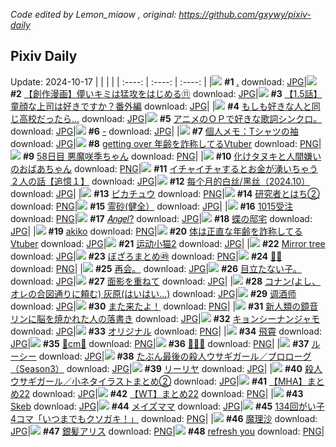 *Code edited by Lemon_miaow , original: https://github.com/gxywy/pixiv-daily*
## Pixiv Daily 
Update: 2024-10-17
|      |      |      |
| :----: | :----: | :----: |
|![](https://pximg.lemonmiaow.xyz/c/240x480/img-master/img/2024/10/15/00/00/35/123340378_p0_master1200.jpg) **#1** [.](https://www.pixiv.net/artworks/123340378) download: [JPG](https://pximg.lemonmiaow.xyz/img-original/img/2024/10/15/00/00/35/123340378_p0.jpg)|![](https://pximg.lemonmiaow.xyz/c/240x480/img-master/img/2024/10/15/00/03/27/123340700_p0_master1200.jpg) **#2** [【創作漫画】儚いキミは猛攻をはじめる⑪](https://www.pixiv.net/artworks/123340700) download: [JPG](https://pximg.lemonmiaow.xyz/img-original/img/2024/10/15/00/03/27/123340700_p0.jpg)|![](https://pximg.lemonmiaow.xyz/c/240x480/img-master/img/2024/10/15/00/02/42/123340647_p0_master1200.jpg) **#3** [【1.5話】童顔な上司は好きですか？番外編](https://www.pixiv.net/artworks/123340647) download: [JPG](https://pximg.lemonmiaow.xyz/img-original/img/2024/10/15/00/02/42/123340647_p0.jpg)|
|![](https://pximg.lemonmiaow.xyz/c/240x480/img-master/img/2024/10/16/17/00/52/123383625_p0_master1200.jpg) **#4** [もしも好きな人と同じ高校だったら…](https://www.pixiv.net/artworks/123383625) download: [JPG](https://pximg.lemonmiaow.xyz/img-original/img/2024/10/16/17/00/52/123383625_p0.jpg)|![](https://pximg.lemonmiaow.xyz/c/240x480/img-master/img/2024/10/15/21/50/33/123363803_p0_master1200.jpg) **#5** [アニメのＯＰで好きな歌詞シンクロ。](https://www.pixiv.net/artworks/123363803) download: [JPG](https://pximg.lemonmiaow.xyz/img-original/img/2024/10/15/21/50/33/123363803_p0.jpg)|![](https://pximg.lemonmiaow.xyz/c/240x480/img-master/img/2024/10/15/00/00/29/123340354_p0_master1200.jpg) **#6** [-](https://www.pixiv.net/artworks/123340354) download: [JPG](https://pximg.lemonmiaow.xyz/img-original/img/2024/10/15/00/00/29/123340354_p0.jpg)|
|![](https://pximg.lemonmiaow.xyz/c/240x480/img-master/img/2024/10/15/06/00/04/123346843_p0_master1200.jpg) **#7** [個人メモ：Tシャツの袖](https://www.pixiv.net/artworks/123346843) download: [JPG](https://pximg.lemonmiaow.xyz/img-original/img/2024/10/15/06/00/04/123346843_p0.jpg)|![](https://pximg.lemonmiaow.xyz/c/240x480/img-master/img/2024/10/15/21/07/39/123362526_p0_master1200.jpg) **#8** [getting over 年齢を詐称してるVtuber](https://www.pixiv.net/artworks/123362526) download: [PNG](https://pximg.lemonmiaow.xyz/img-original/img/2024/10/15/21/07/39/123362526_p0.png)|![](https://pximg.lemonmiaow.xyz/c/240x480/img-master/img/2024/10/15/21/03/30/123362383_p0_master1200.jpg) **#9** [58日目 悪魔咲季ちゃん](https://www.pixiv.net/artworks/123362383) download: [PNG](https://pximg.lemonmiaow.xyz/img-original/img/2024/10/15/21/03/30/123362383_p0.png)|
|![](https://pximg.lemonmiaow.xyz/c/240x480/img-master/img/2024/10/16/11/45/28/123368537_p0_master1200.jpg) **#10** [化けタヌキと人間嫌いのおばあちゃん](https://www.pixiv.net/artworks/123368537) download: [PNG](https://pximg.lemonmiaow.xyz/img-original/img/2024/10/16/11/45/28/123368537_p0.png)|![](https://pximg.lemonmiaow.xyz/c/240x480/img-master/img/2024/10/16/17/00/20/123383593_p0_master1200.jpg) **#11** [イチャイチャするとお金が湧いちゃう２人の話【追憶１】](https://www.pixiv.net/artworks/123383593) download: [JPG](https://pximg.lemonmiaow.xyz/img-original/img/2024/10/16/17/00/20/123383593_p0.jpg)|![](https://pximg.lemonmiaow.xyz/c/240x480/img-master/img/2024/10/15/13/42/49/123352933_p0_master1200.jpg) **#12** [每个月的白丝/黑丝（2024.10）](https://www.pixiv.net/artworks/123352933) download: [JPG](https://pximg.lemonmiaow.xyz/img-original/img/2024/10/15/13/42/49/123352933_p0.jpg)|
|![](https://pximg.lemonmiaow.xyz/c/240x480/img-master/img/2024/10/15/20/07/45/123360599_p0_master1200.jpg) **#13** [ピカチュウ](https://www.pixiv.net/artworks/123360599) download: [PNG](https://pximg.lemonmiaow.xyz/img-original/img/2024/10/15/20/07/45/123360599_p0.png)|![](https://pximg.lemonmiaow.xyz/c/240x480/img-master/img/2024/10/15/12/32/35/123351869_p0_master1200.jpg) **#14** [研究者とはち②](https://www.pixiv.net/artworks/123351869) download: [PNG](https://pximg.lemonmiaow.xyz/img-original/img/2024/10/15/12/32/35/123351869_p0.png)|![](https://pximg.lemonmiaow.xyz/c/240x480/img-master/img/2024/10/15/13/34/38/123352815_p0_master1200.jpg) **#15** [霊砂(健全）](https://www.pixiv.net/artworks/123352815) download: [JPG](https://pximg.lemonmiaow.xyz/img-original/img/2024/10/15/13/34/38/123352815_p0.jpg)|
|![](https://pximg.lemonmiaow.xyz/c/240x480/img-master/img/2024/10/15/00/38/39/123342014_p0_master1200.jpg) **#16** [1015受注](https://www.pixiv.net/artworks/123342014) download: [PNG](https://pximg.lemonmiaow.xyz/img-original/img/2024/10/15/00/38/39/123342014_p0.png)|![](https://pximg.lemonmiaow.xyz/c/240x480/img-master/img/2024/10/15/00/06/14/123340879_p0_master1200.jpg) **#17** [𝐴𝑛𝑔𝑒𝑙?](https://www.pixiv.net/artworks/123340879) download: [JPG](https://pximg.lemonmiaow.xyz/img-original/img/2024/10/15/00/06/14/123340879_p0.jpg)|![](https://pximg.lemonmiaow.xyz/c/240x480/img-master/img/2024/10/15/19/46/37/123359914_p0_master1200.jpg) **#18** [蝶の邸宅](https://www.pixiv.net/artworks/123359914) download: [JPG](https://pximg.lemonmiaow.xyz/img-original/img/2024/10/15/19/46/37/123359914_p0.jpg)|
|![](https://pximg.lemonmiaow.xyz/c/240x480/img-master/img/2024/10/15/21/42/55/123363540_p0_master1200.jpg) **#19** [akiko](https://www.pixiv.net/artworks/123363540) download: [PNG](https://pximg.lemonmiaow.xyz/img-original/img/2024/10/15/21/42/55/123363540_p0.png)|![](https://pximg.lemonmiaow.xyz/c/240x480/img-master/img/2024/10/16/20/04/07/123388130_p0_master1200.jpg) **#20** [体は正直な年齢を詐称してるVtuber](https://www.pixiv.net/artworks/123388130) download: [JPG](https://pximg.lemonmiaow.xyz/img-original/img/2024/10/16/20/04/07/123388130_p0.jpg)|![](https://pximg.lemonmiaow.xyz/c/240x480/img-master/img/2024/10/15/13/26/53/123352705_p0_master1200.jpg) **#21** [运动小猫2](https://www.pixiv.net/artworks/123352705) download: [JPG](https://pximg.lemonmiaow.xyz/img-original/img/2024/10/15/13/26/53/123352705_p0.jpg)|
|![](https://pximg.lemonmiaow.xyz/c/240x480/img-master/img/2024/10/15/00/00/05/123340258_p0_master1200.jpg) **#22** [Mirror tree](https://www.pixiv.net/artworks/123340258) download: [JPG](https://pximg.lemonmiaow.xyz/img-original/img/2024/10/15/00/00/05/123340258_p0.jpg)|![](https://pximg.lemonmiaow.xyz/c/240x480/img-master/img/2024/10/15/02/56/13/123344910_p0_master1200.jpg) **#23** [ぼざろまとめ㊾](https://www.pixiv.net/artworks/123344910) download: [PNG](https://pximg.lemonmiaow.xyz/img-original/img/2024/10/15/02/56/13/123344910_p0.png)|![](https://pximg.lemonmiaow.xyz/c/240x480/img-master/img/2024/10/16/00/01/07/123368385_p0_master1200.jpg) **#24** [🎁✨](https://www.pixiv.net/artworks/123368385) download: [PNG](https://pximg.lemonmiaow.xyz/img-original/img/2024/10/16/00/01/07/123368385_p0.png)|
|![](https://pximg.lemonmiaow.xyz/c/240x480/img-master/img/2024/10/16/22/42/05/123384447_p0_master1200.jpg) **#25** [再会。](https://www.pixiv.net/artworks/123384447) download: [JPG](https://pximg.lemonmiaow.xyz/img-original/img/2024/10/16/22/42/05/123384447_p0.jpg)|![](https://pximg.lemonmiaow.xyz/c/240x480/img-master/img/2024/10/16/01/52/49/123371562_p0_master1200.jpg) **#26** [目立たない子。](https://www.pixiv.net/artworks/123371562) download: [JPG](https://pximg.lemonmiaow.xyz/img-original/img/2024/10/16/01/52/49/123371562_p0.jpg)|![](https://pximg.lemonmiaow.xyz/c/240x480/img-master/img/2024/10/16/00/07/38/123368772_p0_master1200.jpg) **#27** [面影を重ねて](https://www.pixiv.net/artworks/123368772) download: [JPG](https://pximg.lemonmiaow.xyz/img-original/img/2024/10/16/00/07/38/123368772_p0.jpg)|
|![](https://pximg.lemonmiaow.xyz/c/240x480/img-master/img/2024/10/15/18/16/44/123357652_p0_master1200.jpg) **#28** [コナン(よし、オレの合図通りに頼む) 灰原(はいはい…)](https://www.pixiv.net/artworks/123357652) download: [JPG](https://pximg.lemonmiaow.xyz/img-original/img/2024/10/15/18/16/44/123357652_p0.jpg)|![](https://pximg.lemonmiaow.xyz/c/240x480/img-master/img/2024/10/15/14/28/39/123353563_p0_master1200.jpg) **#29** [调酒师](https://www.pixiv.net/artworks/123353563) download: [JPG](https://pximg.lemonmiaow.xyz/img-original/img/2024/10/15/14/28/39/123353563_p0.jpg)|![](https://pximg.lemonmiaow.xyz/c/240x480/img-master/img/2024/10/16/00/02/04/123368476_p0_master1200.jpg) **#30** [また来たよ！](https://www.pixiv.net/artworks/123368476) download: [PNG](https://pximg.lemonmiaow.xyz/img-original/img/2024/10/16/00/02/04/123368476_p0.png)|
|![](https://pximg.lemonmiaow.xyz/c/240x480/img-master/img/2024/10/15/23/02/37/123366357_p0_master1200.jpg) **#31** [新人類の鏡音リンに脳を焼かれた人の落書き](https://www.pixiv.net/artworks/123366357) download: [JPG](https://pximg.lemonmiaow.xyz/img-original/img/2024/10/15/23/02/37/123366357_p0.jpg)|![](https://pximg.lemonmiaow.xyz/c/240x480/img-master/img/2024/10/16/00/15/36/123369075_p0_master1200.jpg) **#32** [キョンシーナンジャモ](https://www.pixiv.net/artworks/123369075) download: [JPG](https://pximg.lemonmiaow.xyz/img-original/img/2024/10/16/00/15/36/123369075_p0.jpg)|![](https://pximg.lemonmiaow.xyz/c/240x480/img-master/img/2024/10/15/16/35/26/123355540_p0_master1200.jpg) **#33** [オリジナル](https://www.pixiv.net/artworks/123355540) download: [PNG](https://pximg.lemonmiaow.xyz/img-original/img/2024/10/15/16/35/26/123355540_p0.png)|
|![](https://pximg.lemonmiaow.xyz/c/240x480/img-master/img/2024/10/15/18/00/08/123357159_p0_master1200.jpg) **#34** [飛霄](https://www.pixiv.net/artworks/123357159) download: [JPG](https://pximg.lemonmiaow.xyz/img-original/img/2024/10/15/18/00/08/123357159_p0.jpg)|![](https://pximg.lemonmiaow.xyz/c/240x480/img-master/img/2024/10/15/21/02/41/123362353_p0_master1200.jpg) **#35** [🔴cm🔴](https://www.pixiv.net/artworks/123362353) download: [PNG](https://pximg.lemonmiaow.xyz/img-original/img/2024/10/15/21/02/41/123362353_p0.png)|![](https://pximg.lemonmiaow.xyz/c/240x480/img-master/img/2024/10/15/03/06/05/123345051_p0_master1200.jpg) **#36** [🐶🐱🐰](https://www.pixiv.net/artworks/123345051) download: [PNG](https://pximg.lemonmiaow.xyz/img-original/img/2024/10/15/03/06/05/123345051_p0.png)|
|![](https://pximg.lemonmiaow.xyz/c/240x480/img-master/img/2024/10/16/00/00/05/123368167_p0_master1200.jpg) **#37** [ルーシー](https://www.pixiv.net/artworks/123368167) download: [JPG](https://pximg.lemonmiaow.xyz/img-original/img/2024/10/16/00/00/05/123368167_p0.jpg)|![](https://pximg.lemonmiaow.xyz/c/240x480/img-master/img/2024/10/15/18/48/40/123358399_p0_master1200.jpg) **#38** [たぶん最後の殺人ウサギガール／プロローグ（Season3）](https://www.pixiv.net/artworks/123358399) download: [JPG](https://pximg.lemonmiaow.xyz/img-original/img/2024/10/15/18/48/40/123358399_p0.jpg)|![](https://pximg.lemonmiaow.xyz/c/240x480/img-master/img/2024/10/15/20/27/25/123361165_p0_master1200.jpg) **#39** [リーリヤ](https://www.pixiv.net/artworks/123361165) download: [JPG](https://pximg.lemonmiaow.xyz/img-original/img/2024/10/15/20/27/25/123361165_p0.jpg)|
|![](https://pximg.lemonmiaow.xyz/c/240x480/img-master/img/2024/10/15/19/04/17/123358832_p0_master1200.jpg) **#40** [殺人ウサギガール／小ネタイラストまとめ②](https://www.pixiv.net/artworks/123358832) download: [JPG](https://pximg.lemonmiaow.xyz/img-original/img/2024/10/15/19/04/17/123358832_p0.jpg)|![](https://pximg.lemonmiaow.xyz/c/240x480/img-master/img/2024/10/15/23/52/06/123367914_p0_master1200.jpg) **#41** [【MHA】まとめ22](https://www.pixiv.net/artworks/123367914) download: [JPG](https://pximg.lemonmiaow.xyz/img-original/img/2024/10/15/23/52/06/123367914_p0.jpg)|![](https://pximg.lemonmiaow.xyz/c/240x480/img-master/img/2024/10/15/23/57/44/123368080_p0_master1200.jpg) **#42** [【WT】まとめ22](https://www.pixiv.net/artworks/123368080) download: [PNG](https://pximg.lemonmiaow.xyz/img-original/img/2024/10/15/23/57/44/123368080_p0.png)|
|![](https://pximg.lemonmiaow.xyz/c/240x480/img-master/img/2024/10/15/18/28/32/123357897_p0_master1200.jpg) **#43** [Skeb](https://www.pixiv.net/artworks/123357897) download: [JPG](https://pximg.lemonmiaow.xyz/img-original/img/2024/10/15/18/28/32/123357897_p0.jpg)|![](https://pximg.lemonmiaow.xyz/c/240x480/img-master/img/2024/10/15/00/11/19/123341094_p0_master1200.jpg) **#44** [メイズママ](https://www.pixiv.net/artworks/123341094) download: [JPG](https://pximg.lemonmiaow.xyz/img-original/img/2024/10/15/00/11/19/123341094_p0.jpg)|![](https://pximg.lemonmiaow.xyz/c/240x480/img-master/img/2024/10/15/00/05/01/123340809_p0_master1200.jpg) **#45** [134回がい子4コマ「いつまでもクソガキ！」](https://www.pixiv.net/artworks/123340809) download: [PNG](https://pximg.lemonmiaow.xyz/img-original/img/2024/10/15/00/05/01/123340809_p0.png)|
|![](https://pximg.lemonmiaow.xyz/c/240x480/img-master/img/2024/10/15/00/07/50/123340966_p0_master1200.jpg) **#46** [魔理沙](https://www.pixiv.net/artworks/123340966) download: [JPG](https://pximg.lemonmiaow.xyz/img-original/img/2024/10/15/00/07/50/123340966_p0.jpg)|![](https://pximg.lemonmiaow.xyz/c/240x480/img-master/img/2024/10/15/19/19/58/123359219_p0_master1200.jpg) **#47** [銀髪アリス](https://www.pixiv.net/artworks/123359219) download: [PNG](https://pximg.lemonmiaow.xyz/img-original/img/2024/10/15/19/19/58/123359219_p0.png)|![](https://pximg.lemonmiaow.xyz/c/240x480/img-master/img/2024/10/16/17/51/37/123384617_p0_master1200.jpg) **#48** [refresh you](https://www.pixiv.net/artworks/123384617) download: [PNG](https://pximg.lemonmiaow.xyz/img-original/img/2024/10/16/17/51/37/123384617_p0.png)|
